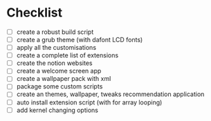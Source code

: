 # Checklist

 - [ ]  create a robust build script
 - [ ]  create a grub theme (with dafont LCD fonts)
 - [ ]  apply all the customisations
 - [ ]  create a complete list of extensions
 - [ ]  create the notion websites
 - [ ]  create a welcome screen app
 - [ ]  create a wallpaper pack with xml
 - [ ]  package some custom scripts
 - [ ]  create an themes, wallpaper, tweaks recommendation application
 - [ ]  auto install extension script (with for array looping)
 - [ ]  add kernel changing options
